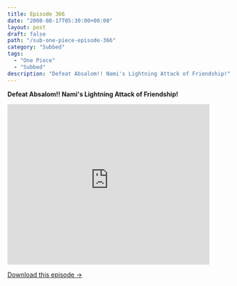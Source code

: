 ```yaml
---
title: Episode 366
date: "2008-08-17T05:30:00+00:00"
layout: post
draft: false
path: "/sub-one-piece-episode-366"
category: "Subbed"
tags:
  - "One Piece"
  - "Subbed"
description: "Defeat Absalom!! Nami's Lightning Attack of Friendship!"
---
```


**Defeat Absalom!! Nami's Lightning Attack of Friendship!**

<iframe width="640" height="360" src="https://www.rapidvideo.com/e/FXV0NGV43K" frameborder="0" marginwidth=0 marginheight=0 scrolling=no allowfullscreen style="max-width:90%;"></iframe>

<a href="http://ouo.io/qs/eCodkFEQ?s=https://www.rapidvideo.com/d/FXV0NGV43K" class="styled_a">Download this episode →</a>

